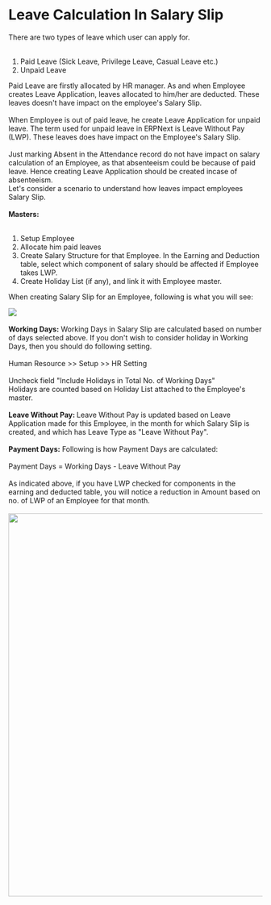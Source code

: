 <h1>Leave Calculation In Salary Slip</h1>

There are two types of leave which user can apply for.
<br>
<br>
<ol>
    <li>Paid Leave (Sick Leave, Privilege Leave, Casual Leave etc.)</li>
    <li>Unpaid Leave
        <br>
    </li>
</ol>Paid Leave are firstly allocated by HR manager. As and when Employee creates Leave Application, leaves allocated to him/her are deducted. These leaves doesn't have impact on the employee's Salary Slip.
<br>
<br>When Employee is out of paid leave, he create Leave Application for unpaid leave. The term used for unpaid leave in ERPNext is Leave Without Pay (LWP). These leaves does have impact on the Employee's Salary Slip.
<br>
<br>
<div class="well">Just marking Absent in the Attendance record do not have impact on salary calculation of an Employee, as that absenteeism could be because of paid leave. Hence creating Leave Application should be created incase of absenteeism.<br></div>Let's consider
a scenario to understand how leaves impact employees Salary Slip.
<br>
<br><b>Masters:</b>

<br>
<br>
<ol>
    <li>Setup Employee</li>
    <li>Allocate him paid leaves</li>
    <li>Create Salary Structure for that Employee. In the Earning and Deduction table, select which component of salary should be affected if Employee takes LWP.</li>
    <li>Create Holiday List (if any), and link it with Employee master.</li>
</ol>
<p>When creating Salary Slip for an Employee, following is what you will see:</p>
<img src="/docs/assets/img/articles/SGrab_282.png">
<br>
<br><b>Working Days:</b> Working Days in Salary Slip are calculated based on number of days selected above. If you don't wish to consider holiday in Working Days, then you should do following setting.
<br>
<br>
<div class="well">Human Resource &gt;&gt; Setup &gt;&gt; HR Setting
    <br>
    <br>Uncheck field "Include Holidays in Total No. of Working Days"
    <br>
</div>Holidays are counted based on Holiday List attached to the Employee's master.<b><br><br>Leave Without Pay: </b>Leave Without Pay is updated based on Leave Application made for this Employee, in the month for which Salary Slip is created, and which has
Leave Type as "Leave Without Pay".
<br>
<br><b>Payment Days:</b> Following is how Payment Days are calculated:
<br>
<br>Payment Days = Working Days - Leave Without Pay
<br>
<br>As indicated above, if you have LWP checked for components in the earning and deducted table, you will notice a reduction in Amount based on no. of LWP of an Employee for that month.
<br>
<br>
<img src="/docs/assets/img/articles/SGrab_283.png" width="760"><br>


<!-- markdown -->